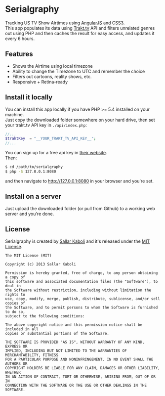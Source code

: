 Serialgraphy
============

Tracking US TV Show Airtimes using [AngularJS](http://angularjs.org/) and CSS3.  
This app populates its data using [Trakt.tv](http://trakt.tv) API and filters unrelated genres out using PHP and then caches the result for easy access, and updates it every 6 hours.

## Features
- Shows the Airtime using local timezone
- Ability to change the Timezone to UTC and remember the choice
- Filters out cartoons, reality shows, etc.
- Responsive + Retina-ready

## Install it locally
You can install this app locally if you have PHP >= 5.4 installed on your machine.  
Just copy the downloaded folder somewhere on your hard drive, then set your trakt.tv API key in `./api/index.php`:

```php
//...
$traktKey  = "__YOUR_TRAKT_TV_API_KEY__";
//... 
```
You can sign up for a free api key in [their website](http://trakt.tv/api-docs).  
Then:

```bash
$ cd /path/to/serialgraphy
$ php -S 127.0.0.1:8080
```
and then navigate to http://127.0.0.1:8080 in your browser and you're set.

## Install on a server
Just upload the downloaded folder (or pull from Github) to a working web server and you're done.

## License
Serialgraphy is created by [Sallar Kaboli](http://sallar.me) and it's released under the [MIT License](http://opensource.org/licenses/mit-license.php).

    The MIT License (MIT)

    Copyright (c) 2013 Sallar Kaboli

    Permission is hereby granted, free of charge, to any person obtaining a copy of
    this software and associated documentation files (the "Software"), to deal in
    the Software without restriction, including without limitation the rights to
    use, copy, modify, merge, publish, distribute, sublicense, and/or sell copies of
    the Software, and to permit persons to whom the Software is furnished to do so,
    subject to the following conditions:

    The above copyright notice and this permission notice shall be included in all
    copies or substantial portions of the Software.

    THE SOFTWARE IS PROVIDED "AS IS", WITHOUT WARRANTY OF ANY KIND, EXPRESS OR
    IMPLIED, INCLUDING BUT NOT LIMITED TO THE WARRANTIES OF MERCHANTABILITY, FITNESS
    FOR A PARTICULAR PURPOSE AND NONINFRINGEMENT. IN NO EVENT SHALL THE AUTHORS OR
    COPYRIGHT HOLDERS BE LIABLE FOR ANY CLAIM, DAMAGES OR OTHER LIABILITY, WHETHER
    IN AN ACTION OF CONTRACT, TORT OR OTHERWISE, ARISING FROM, OUT OF OR IN
    CONNECTION WITH THE SOFTWARE OR THE USE OR OTHER DEALINGS IN THE SOFTWARE.
